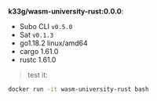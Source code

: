 **k33g/wasm-university-rust:0.0.0**:

- Subo CLI `v0.5.0`
- Sat `v0.1.3`
- go1.18.2 linux/amd64
- cargo 1.61.0
- rustc 1.61.0

> test it:
```bash
docker run -it wasm-university-rust bash
```
